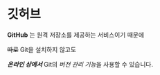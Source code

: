 # 깃허브

**GitHub** 는 원격 저장소를 제공하는 서비스이기 때문에

~~따로~~ Git을 설치하지 않고도 

**_온라인 상에서_** Git의 *버전 관리 기능*을 사용할 수 있습니다. 
